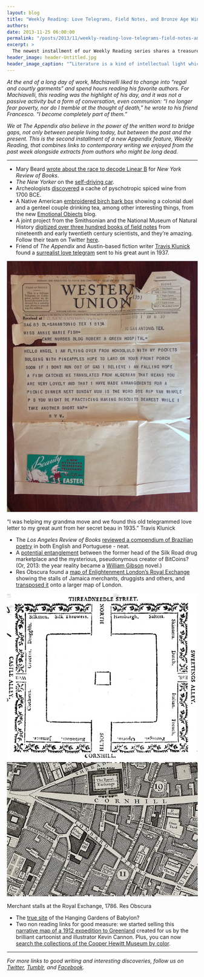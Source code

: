 ```yaml
---
layout: blog
title: "Weekly Reading: Love Telegrams, Field Notes, and Bronze Age Wine"
authors:
date: 2013-11-25 06:00:00
permalink: "/posts/2013/11/weekly-reading-love-telegrams-field-notes-and-bronze-age-wine"
excerpt: >
  The newest installment of our Weekly Reading series shares a treasure trove of over 300 scientific field books, a new way to search museum collections by color, and a surreal love telegram from 1937.
header_image: header-Untitled.jpg
header_image_caption: "“Literature is a kind of intellectual light which, like the light of the sun, enables us to see what we do not like.” - Dr. Johnson"
---
```

*At the end of a long day of work, Machiavelli liked to change into “regal and courtly garments” and spend hours reading his favorite authors. For Machiavelli, this reading was the highlight of his day, and it was not a passive activity but a form of conversation, even communion: “I no longer fear poverty, nor do I tremble at the thought of death,” he wrote to his friend Francesco. “I become completely part of them.”*

*We at *The Appendix* also believe in the power of the written word to bridge gaps, not only between people living today, but between the past and the present. This is the second installment of a new *Appendix* feature, *Weekly Reading,* that combines links to contemporary writing we enjoyed from the past week alongside extracts from authors who might be long dead.*

***

- Mary Beard [wrote about the race to decode Linear B](http://www.nybooks.com/articles/archives/2013/dec/05/what-was-greek-to-them/) for *New York Review of Books*.
- *The New Yorker* on the [self-driving car](http://www.newyorker.com/reporting/2013/11/25/131125fa_fact_bilger?currentPage=all&src=longreads&utm_content=buffer1e1a6&utm_source=buffer&utm_medium=twitter&utm_campaign=Buffer).
- Archeologists [discovered](blogs.smithsonianmag.com/smartnews/2013/11/archeologists-discovered-a-stash-of-3700-year-old-psychotropic-wine/) a cache of pyschotropic spiced wine from 1700 BCE. 
- A Native American [embroidered birch bark box](http://emotionalobjects.wordpress.com/2013/11/21/emotional-objects-archive-the-native-american-birch-box/) showing a colonial duel and a genteel couple drinking tea, among other interesting things, from the new [Emotional Objects](https://twitter.com/EmotionalObject) blog.
- A joint project from the Smithsonian and the National Museum of Natural History [digitized over three hundred books of field notes](http://collections.si.edu/search/results.htm?tag.cstype=all&q=unit_code%3AFBR&fq=online_media_type:%22Electronic+resource%22) from nineteenth and early twentieth century scientists, and they’re amazing. Follow their team on Twitter [here](https://twitter.com/FieldBookProj).
- Friend of *The Appendix* and Austin-based fiction writer [Travis Klunick](thesemightysecrets.tumblr.com) found a [surrealist love telegram](http://tumblr.theappendix.net/post/67165169004/thesemightysecrets-i-was-helping-my-grandma#notes) sent to his great aunt in 1937.

<div class="inline-image">
  <a rel="lightbox" href="/images/blog/2013/11/tumblr_mvnojkmmRh1qzmympo1_1280-large.jpg">
    <img src="/images/blog/2013/11/tumblr_mvnojkmmRh1qzmympo1_1280-medium.jpg" width="640" alt="Weekly Reading" />
  </a>
  <p class="caption">
    “I was helping my grandma move and we found this old telegrammed love letter to my great aunt from her secret beau in 1935.”
    <span class="credit">
      Travis Klunick
    </span>
  </p>
</div>

- The *Los Angeles Review of Books* [reviewed a compendium of Brazilian poetry](https://lareviewofbooks.org/essay/brazilian-poetry-today-2/) in both English and Portuguese - neat. 
- A [potential entanglement](http://bits.blogs.nytimes.com/2013/11/23/study-suggests-link-between-dread-pirate-roberts-and-satoshi-nakamoto/?_r=1&) between the former head of the Silk Road drug marketplace and the mysterious, pseudonymous creator of BitCoins? (Or, 2013: the year reality became a [William Gibson](https://twitter.com/GreatDismal) novel.)
- Res Obscura found a [map of Enlightenment London’s Royal Exchange](http://books.google.com/books?id=0poHAAAAQAAJ&pg=PR1#v=onepage&q&f=false) showing the stalls of Jamaica merchants, druggists and others, and [transposed it](https://twitter.com/ResObscura/status/404671543218683904) onto a larger map of London.

<div class="inline-image">
  <a rel="lightbox" href="/images/blog/2013/11/royal_exchange-large.jpg">
    <img src="/images/blog/2013/11/royal_exchange-medium.jpg" width="640" alt="Weekly Reading" />
  </a>
  <p class="caption">
    Merchant stalls at the Royal Exchange, 1786.
    <span class="credit">
      Res Obscura
    </span>
  </p>
</div>

- The [true site](http://www.telegraph.co.uk/earth/environment/archaeology/10470443/Pictured-the-real-site-of-the-Hanging-Gardens-of-Babylon.html) of the Hanging Gardens of Babylon?
- Two non reading links for good measure: we started selling this [narrative map of a 1912 expedition to Greenland](http://shop.theappendix.net/products/poster-of-1912-expedition-to-greenland-by-kevin-cannon) created for us by the brilliant cartoonist and illustrator Kevin Cannon. Plus, you can now [search the collections of the Cooper Hewitt Museum by color](http://collection.cooperhewitt.org/objects/colors/).

<hr class="special" />

*For more links to good writing and interesting discoveries, follow us on [Twitter](https://twitter.com/appendixjournal), [Tumblr](http://tumblr.theappendix.net/), and [Facebook](https://www.facebook.com/TheAppendix).*